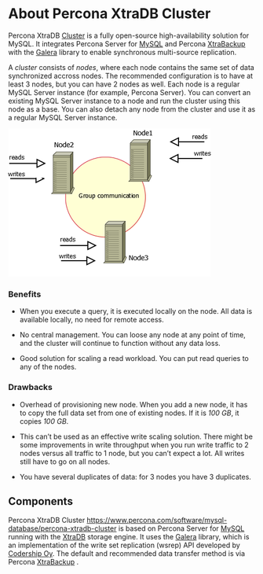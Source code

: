 # About Percona XtraDB Cluster

Percona XtraDB [Cluster](https://www.percona.com/software/mysql-database/percona-xtradb-cluster) is a fully open-source high-availability solution for MySQL.  It integrates Percona Server for [MySQL](https://www.mysql.com/) and Percona [XtraBackup](https://www.percona.com/software/mysql-database/percona-xtrabackup) with the [Galera](https://github.com/percona/galera) library to enable synchronous multi-source replication.

A *cluster* consists of *nodes*, where each node contains the same set of data
synchronized accross nodes.  The recommended configuration is to have at least 3
nodes, but you can have 2 nodes as well.  Each node is a regular MySQL Server
instance (for example, Percona Server).  You can convert an existing MySQL
Server instance to a node and run the cluster using this node as a base.  You
can also detach any node from the cluster and use it as a regular MySQL Server
instance.

![image](_static/cluster-diagram1.png)

### Benefits

* When you execute a query, it is executed locally on the node. All data is available locally, no need for remote access.

* No central management. You can loose any node at any point of time, and the cluster will continue to function without any data loss.

* Good solution for scaling a read workload. You can put read queries to any of the nodes.

### Drawbacks

* Overhead of provisioning new node. When you add a new node, it has to copy the full data set from one of existing nodes. If it is *100 GB*, it copies *100 GB*.

* This can’t be used as an effective write scaling solution.  There might be some improvements in write throughput when you run write traffic to 2 nodes versus all traffic to 1 node, but you can’t expect a lot.  All writes still have to go on all nodes.

* You have several duplicates of data: for 3 nodes you have 3 duplicates.

## Components

Percona XtraDB Cluster <https://www.percona.com/software/mysql-database/percona-xtradb-cluster> is based on Percona Server for [MySQL](https://www.mysql.com/) running with the [XtraDB](https://www.percona.com/software/mysql-database/percona-server/xtradb) storage engine.
It uses the [Galera](https://github.com/percona/galera) library, which is an implementation of the write set replication (wsrep) API developed by [Codership Oy](https://www.galeracluster.com/).
The default and recommended data transfer method is via Percona [XtraBackup](https://www.percona.com/software/mysql-database/percona-xtrabackup) .
